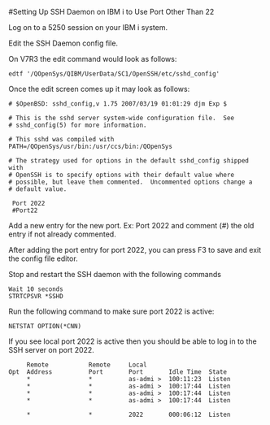 #Setting Up SSH Daemon on IBM i to Use Port Other Than 22

Log on to a 5250 session on your IBM i system. 

Edit the SSH Daemon config file.

On V7R3 the edit command would look as follows:

```
edtf '/QOpenSys/QIBM/UserData/SC1/OpenSSH/etc/sshd_config'
```

Once the edit screen comes up it may look as follows: 

```
# $OpenBSD: sshd_config,v 1.75 2007/03/19 01:01:29 djm Exp $               
                                                                           
# This is the sshd server system-wide configuration file.  See             
# sshd_config(5) for more information.                                     
                                                                           
# This sshd was compiled with PATH=/QOpenSys/usr/bin:/usr/ccs/bin:/QOpenSys
                                                                           
# The strategy used for options in the default sshd_config shipped with    
# OpenSSH is to specify options with their default value where             
# possible, but leave them commented.  Uncommented options change a        
# default value.                                                           
                                                                           
 Port 2022                                                                 
 #Port22
```
Add a new entry for the new port. Ex: Port 2022 and comment (#) the old entry if not already commented. 

After adding the port entry for port 2022, you can press F3 to save and exit the config file editor.

Stop and restart the SSH daemon with the following commands

```ENDTCPSVR *SSHD
Wait 10 seconds
STRTCPSVR *SSHD
```
Run the following command to make sure port 2022 is active:

```NETSTAT OPTION(*CNN) ```

If you see local port 2022 is active then you should be able to log in to the SSH server on port 2022. 

```
     Remote           Remote     Local                        
Opt  Address          Port       Port       Idle Time  State  
     *                *          as-admi >  100:11:23  Listen 
     *                *          as-admi >  100:17:44  Listen 
     *                *          as-admi >  100:17:44  Listen 
     *                *          as-admi >  100:17:44  Listen 

     *                *          2022       000:06:12  Listen 

```
